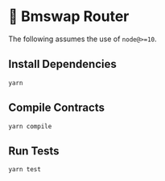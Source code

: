 # 🦓 Bmswap Router

The following assumes the use of `node@>=10`.

## Install Dependencies

`yarn`

## Compile Contracts

`yarn compile`

## Run Tests

`yarn test`
